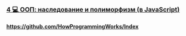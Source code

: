 ### [4 💻 ООП: наследование и полиморфизм (в JavaScript)](https://www.youtube.com/watch?v=8OuzIAuMfjw)

#### https://github.com/HowProgrammingWorks/Index

